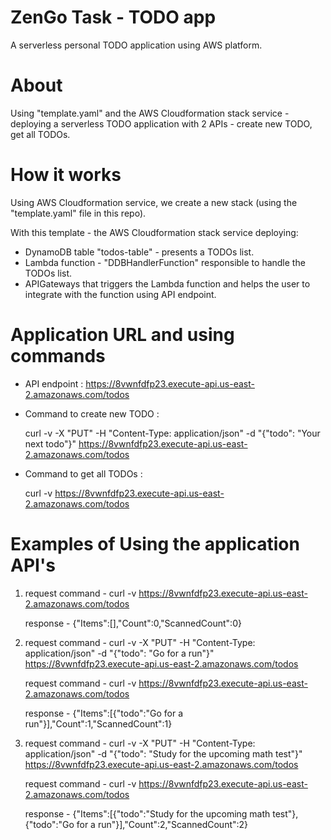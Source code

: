 # ZenGo Task - TODO app
A serverless personal TODO application using AWS platform.

# About 
Using "template.yaml" and the AWS Cloudformation stack service -  deploying a serverless TODO application with 2 APIs - create new TODO, get all TODOs.

# How it works 
Using AWS Cloudformation service, we create a new stack (using the "template.yaml" file in this repo). 

With this template - the AWS Cloudformation stack service deploying:

- DynamoDB table "todos-table" - presents a TODOs list.
- Lambda function  - "DDBHandlerFunction" responsible to handle the TODOs list.
- APIGateways that triggers the Lambda function and helps the user to integrate with the function using API endpoint.

# Application URL and using commands
  - API endpoint :  https://8vwnfdfp23.execute-api.us-east-2.amazonaws.com/todos

  - Command to create new TODO :
  
     curl -v -X "PUT" -H "Content-Type: application/json" -d "{\"todo\": \"Your next todo\"}" https://8vwnfdfp23.execute-api.us-east-2.amazonaws.com/todos
  
  - Command to get all TODOs : 
  
      curl -v https://8vwnfdfp23.execute-api.us-east-2.amazonaws.com/todos
      
# Examples of Using the application API's

1. request command - curl -v https://8vwnfdfp23.execute-api.us-east-2.amazonaws.com/todos
  
   response - {"Items":[],"Count":0,"ScannedCount":0}
   
2. request  command - curl -v -X "PUT" -H "Content-Type: application/json" -d "{\"todo\": \"Go for a run\"}" https://8vwnfdfp23.execute-api.us-east-2.amazonaws.com/todos
   
   request command - curl -v https://8vwnfdfp23.execute-api.us-east-2.amazonaws.com/todos
   
   response - {"Items":[{"todo":"Go for a run"}],"Count":1,"ScannedCount":1}
   
3. request  command - curl -v -X "PUT" -H "Content-Type: application/json" -d "{\"todo\": \"Study for the upcoming math test\"}" https://8vwnfdfp23.execute-api.us-east-2.amazonaws.com/todos
   
   request command - curl -v https://8vwnfdfp23.execute-api.us-east-2.amazonaws.com/todos
   
   response - {"Items":[{"todo":"Study for the upcoming math test"},{"todo":"Go for a run"}],"Count":2,"ScannedCount":2}
   
   
